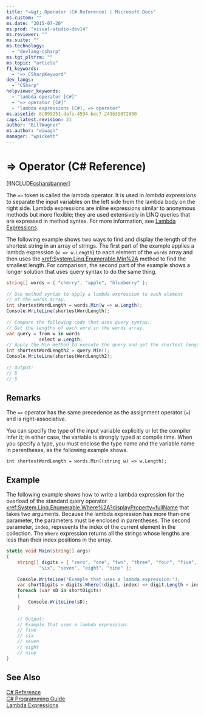 ```yaml
---
title: "=&gt; Operator (C# Reference) | Microsoft Docs"
ms.custom: ""
ms.date: "2015-07-20"
ms.prod: "visual-studio-dev14"
ms.reviewer: ""
ms.suite: ""
ms.technology: 
  - "devlang-csharp"
ms.tgt_pltfrm: ""
ms.topic: "article"
f1_keywords: 
  - "=>_CSharpKeyword"
dev_langs: 
  - "CSharp"
helpviewer_keywords: 
  - "lambda operator [C#]"
  - "=> operator [C#]"
  - "lambda expressions [C#], => operator"
ms.assetid: 8c899251-dafa-4594-bec7-243b39072880
caps.latest.revision: 21
author: "BillWagner"
ms.author: "wiwagn"
manager: "wpickett"
---
```

# =&gt; Operator (C# Reference)
[!INCLUDE[csharpbanner](../../../includes/csharpbanner.md)]

The `=>` token is called the lambda operator. It is used in *lambda expressions* to separate the input variables on the left side from the lambda body on the right side. Lambda expressions are inline expressions similar to anonymous methods but more flexible; they are used extensively in LINQ queries that are expressed in method syntax. For more information, see [Lambda Expressions](../../../csharp/programming-guide/statements-expressions-operators/lambda-expressions.md).  
  
 The following example shows two ways to find and display the length of the shortest string in an array of strings. The first part of the example applies a lambda expression (`w => w.Length`) to each element of the `words` array and then uses the <xref:System.Linq.Enumerable.Min%2A> method to find the smallest length. For comparison, the second part of the example shows a longer solution that uses query syntax to do the same thing.  
  
```csharp  
string[] words = { "cherry", "apple", "blueberry" };  
  
// Use method syntax to apply a lambda expression to each element  
// of the words array.   
int shortestWordLength = words.Min(w => w.Length);  
Console.WriteLine(shortestWordLength);  
  
// Compare the following code that uses query syntax.  
// Get the lengths of each word in the words array.  
var query = from w in words  
            select w.Length;  
// Apply the Min method to execute the query and get the shortest length.  
int shortestWordLength2 = query.Min();  
Console.WriteLine(shortestWordLength2);  
  
// Output:   
// 5  
// 5  
```  
  
## Remarks  
 The `=>` operator has the same precedence as the assignment operator (`=`) and is right-associative.  
  
 You can specify the type of the input variable explicitly or let the compiler infer it; in either case, the variable is strongly typed at compile time. When you specify a type, you must enclose the type name and the variable name in parentheses, as the following example shows.  
  
```  
int shortestWordLength = words.Min((string w) => w.Length);  
```  
  
## Example  
 The following example shows how to write a lambda expression for the overload of the standard query operator <xref:System.Linq.Enumerable.Where%2A?displayProperty=fullName> that takes two arguments. Because the lambda expression has more than one parameter, the parameters must be enclosed in parentheses. The second parameter, `index`, represents the index of the current element in the collection. The `Where` expression returns all the strings whose lengths are less than their index positions in the array.  
  
```csharp  
static void Main(string[] args)  
{  
    string[] digits = { "zero", "one", "two", "three", "four", "five",   
            "six", "seven", "eight", "nine" };  
  
    Console.WriteLine("Example that uses a lambda expression:");  
    var shortDigits = digits.Where((digit, index) => digit.Length < index);  
    foreach (var sD in shortDigits)  
    {  
        Console.WriteLine(sD);  
    }  
  
    // Output:  
    // Example that uses a lambda expression:  
    // five  
    // six  
    // seven  
    // eight  
    // nine  
}  
```  
  
## See Also  
 [C# Reference](../../../csharp/language-reference/index.md)   
 [C# Programming Guide](../../../csharp/programming-guide/index.md)   
 [Lambda Expressions](../../../csharp/programming-guide/statements-expressions-operators/lambda-expressions.md)